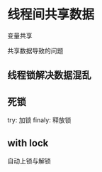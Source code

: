# 线程间共享数据

变量共享

共享数据导致的问题




## 线程锁解决数据混乱


## 死锁

try:
    加锁
finaly:
    释放锁



## with lock

自动上锁与解锁

